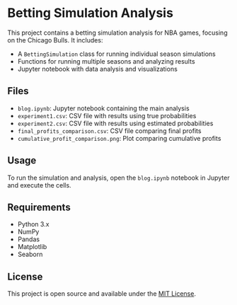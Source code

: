 # Betting Simulation Analysis

This project contains a betting simulation analysis for NBA games, focusing on the Chicago Bulls. It includes:

- A `BettingSimulation` class for running individual season simulations
- Functions for running multiple seasons and analyzing results
- Jupyter notebook with data analysis and visualizations

## Files

- `blog.ipynb`: Jupyter notebook containing the main analysis
- `experiment1.csv`: CSV file with results using true probabilities
- `experiment2.csv`: CSV file with results using estimated probabilities
- `final_profits_comparison.csv`: CSV file comparing final profits
- `cumulative_profit_comparison.png`: Plot comparing cumulative profits

## Usage

To run the simulation and analysis, open the `blog.ipynb` notebook in Jupyter and execute the cells.

## Requirements

- Python 3.x
- NumPy
- Pandas
- Matplotlib
- Seaborn

## License

This project is open source and available under the [MIT License](LICENSE).
